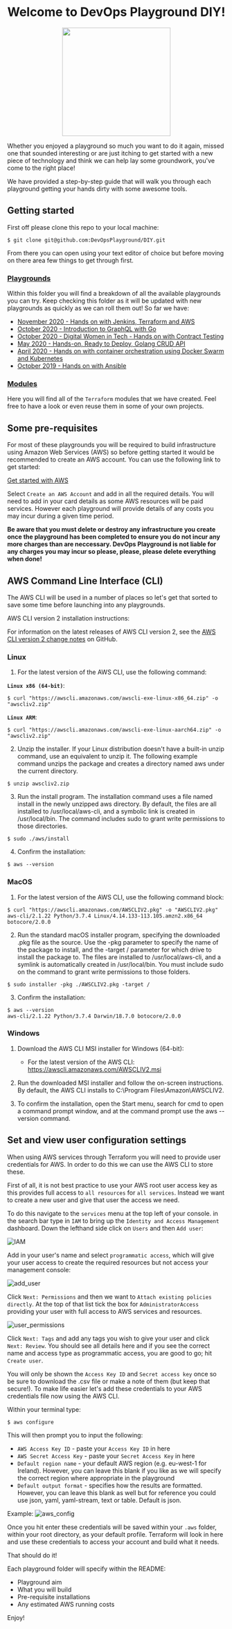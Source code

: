 <h1 align="center">Welcome to DevOps Playground DIY!</h1>

<p align="center">
<img src=https://digital-meetup-signed-users.s3-eu-west-1.amazonaws.com/Screenshot+2020-04-28+at+10.50.14.png width="250">
</p>

Whether you enjoyed a playground so much you want to do it again, missed one that sounded interesting or are just itching to get started with a new piece of technology and think we can help lay some groundwork, you've come to the right place!

We have provided a step-by-step guide that will walk you through each playground getting your hands dirty with some awesome tools.

## Getting started

First off please clone this repo to your local machine:

```
$ git clone git@github.com:DevOpsPlayground/DIY.git
```

From there you can open using your text editor of choice but before moving on there area few things to get through first.

### [Playgrounds](playgrounds)

Within this folder you will find a breakdown of all the available playgrounds you can try. Keep checking this folder as it will be updated with new playgrounds as quickly as we can roll them out! So far we have:

* [November 2020 - Hands on with Jenkins, Terraform and AWS](playgrounds/November_2020)
* [October 2020  - Introduction to GraphQL with Go](playgrounds/October_2020)
* [October 2020 - Digital Women in Tech - Hands on with Contract Testing](playgrounds/WIT_October_2020)
* [May 2020 - Hands-on, Ready to Deploy, Golang CRUD API](playgrounds/May_2020)
* [April 2020 -  Hands on with container orchestration using Docker Swarm and Kubernetes](playgrounds/May_2020)
* [October 2019  - Hands on with Ansible](playgrounds/October_2019) 

### [Modules](modules)

Here you will find all of the `Terraform` modules that we have created. Feel free to have a look or even reuse them in some of your own projects.

## Some pre-requisites

For most of these playgrounds you will be required to build infrastructure using Amazon Web Services (AWS) so before getting started it would be recommended to create an AWS account. You can use the following link to get started:

[Get started with AWS](https://aws.amazon.com)

Select `Create an AWS Account` and add in all the required details. You will need to add in your card details as some AWS resources will be paid services. However each playground will provide details of any costs you may incur during a given time period.

**Be aware that you must delete or destroy any infrastructure you create once the playground has been completed to ensure you do not incur any more charges than are neccessary. DevOps Playground is not liable for any charges you may incur so please, please, please delete everything when done!**

## AWS Command Line Interface (CLI)

The AWS CLI will be used in a number of places so let's get that sorted to save some time before launching into any playgrounds.

AWS CLI version 2 installation instructions:

For information on the latest releases of AWS CLI version 2, see the [AWS CLI version 2 change notes](https://github.com/aws/aws-cli/blob/v2/CHANGELOG.rst) on GitHub.

### Linux
1. For the latest version of the AWS CLI, use the following command:

**`Linux x86 (64-bit)`**:
```
$ curl "https://awscli.amazonaws.com/awscli-exe-linux-x86_64.zip" -o "awscliv2.zip"
```
**`Linux ARM`**:
```
$ curl "https://awscli.amazonaws.com/awscli-exe-linux-aarch64.zip" -o "awscliv2.zip"
```

2. Unzip the installer. If your Linux distribution doesn't have a built-in unzip command, use an equivalent to unzip it. The following example command unzips the package and creates a directory named aws under the current directory.
```
$ unzip awscliv2.zip
```

3. Run the install program. The installation command uses a file named install in the newly unzipped aws directory. By default, the files are all installed to /usr/local/aws-cli, and a symbolic link is created in /usr/local/bin. The command includes sudo to grant write permissions to those directories.
```
$ sudo ./aws/install
```

4. Confirm the installation:
```
$ aws --version
```

### MacOS

1. For the latest version of the AWS CLI, use the following command block:
```
$ curl "https://awscli.amazonaws.com/AWSCLIV2.pkg" -o "AWSCLIV2.pkg"
aws-cli/2.1.22 Python/3.7.4 Linux/4.14.133-113.105.amzn2.x86_64 botocore/2.0.0
```

2. Run the standard macOS installer program, specifying the downloaded .pkg file as the source. Use the -pkg parameter to specify the name of the package to install, and the -target / parameter for which drive to install the package to. The files are installed to /usr/local/aws-cli, and a symlink is automatically created in /usr/local/bin. You must include sudo on the command to grant write permissions to those folders.
```
$ sudo installer -pkg ./AWSCLIV2.pkg -target /
```

3. Confirm the installation:
```
$ aws --version
aws-cli/2.1.22 Python/3.7.4 Darwin/18.7.0 botocore/2.0.0
```

### Windows

1. Download the AWS CLI MSI installer for Windows (64-bit):

    * For the latest version of the AWS CLI: https://awscli.amazonaws.com/AWSCLIV2.msi

2. Run the downloaded MSI installer and follow the on-screen instructions. By default, the AWS CLI installs to C:\Program Files\Amazon\AWSCLIV2.

3. To confirm the installation, open the Start menu, search for cmd to open a command prompt window, and at the command prompt use the aws --version command.

## Set and view user configuration settings

When using AWS services through Terraform you will need to provide user credentials for AWS. In order to do this we can use the AWS CLI to store these.

First of all, it is not best practice to use your AWS root user access key as this provides full access to `all resources` for `all services`. Instead we want to create a new user and give that user the access we need. 

To do this navigate to the `services` menu at the top left of your console. in the search bar type in `IAM` to bring up the `Identity and Access Management` dashboard. Down the lefthand side click on `Users` and then `Add user`:

![IAM](README_images/IAM.png)

Add in your user's name and select `programmatic access`, which will give your user access to create the required resources but not access your management console:

![add_user](README_images/add_user.png)

Click `Next: Permissions` and then we want to `Attach existing policies directly`. At the top of that list tick the box for `AdministratorAccess` providing your user with full access to AWS services and resources.

![user_permissions](README_images/user_permissions.png)

Click `Next: Tags` and add any tags you wish to give your user and click `Next: Review`. You should see all details here and if you see the correct name and access type as programmatic access, you are good to go; hit `Create user`.

You will only be shown the `Access Key ID` and `Secret access key` once so be sure to download the .csv file or make a note of them (but keep that secure!). To make life easier let's add these credentials to your AWS credentials file now using the AWS CLI.

Within your terminal type:
```
$ aws configure
```
This will then prompt you to input the following:

* `AWS Access Key ID` - paste your `Access Key ID` in here
* `AWS Secret Access Key` - paste your `Secret Access Key` in here
* `Default region name` - your default AWS region (e.g. eu-west-1 for Ireland). However, you can leave this blank if you like as we will specify the correct region where appropriate in the playground
* `Default output format` - specifies how the results are formatted. However, you can leave this blank as well but for reference you could use json, yaml, yaml-stream, text or table. Default is json.

Example:
![aws_config](README_images/aws_config.png)

Once you hit enter these credentials will be saved within your `.aws` folder, within your root directory, as your default profile. Terraform will look in here and use these credentials to access your account and build what it needs.

That should do it!

Each playground folder will specify within the README:

* Playground aim
* What you will build
* Pre-requisite installations
* Any estimated AWS running costs

Enjoy!
